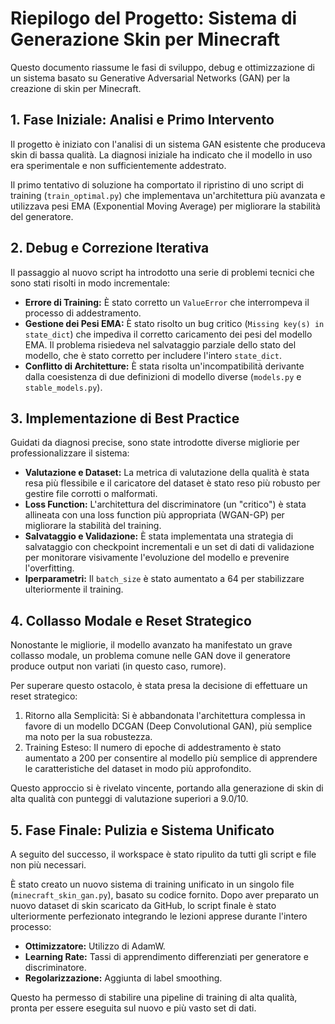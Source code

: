 # Riepilogo del Progetto: Sistema di Generazione Skin per Minecraft

Questo documento riassume le fasi di sviluppo, debug e ottimizzazione di un sistema basato su Generative Adversarial Networks (GAN) per la creazione di skin per Minecraft.

## 1. Fase Iniziale: Analisi e Primo Intervento

Il progetto è iniziato con l'analisi di un sistema GAN esistente che produceva skin di bassa qualità. La diagnosi iniziale ha indicato che il modello in uso era sperimentale e non sufficientemente addestrato.

Il primo tentativo di soluzione ha comportato il ripristino di uno script di training (`train_optimal.py`) che implementava un'architettura più avanzata e utilizzava pesi EMA (Exponential Moving Average) per migliorare la stabilità del generatore.

## 2. Debug e Correzione Iterativa

Il passaggio al nuovo script ha introdotto una serie di problemi tecnici che sono stati risolti in modo incrementale:

- **Errore di Training:** È stato corretto un `ValueError` che interrompeva il processo di addestramento.
- **Gestione dei Pesi EMA:** È stato risolto un bug critico (`Missing key(s) in state_dict`) che impediva il corretto caricamento dei pesi del modello EMA. Il problema risiedeva nel salvataggio parziale dello stato del modello, che è stato corretto per includere l'intero `state_dict`.
- **Conflitto di Architetture:** È stata risolta un'incompatibilità derivante dalla coesistenza di due definizioni di modello diverse (`models.py` e `stable_models.py`).

## 3. Implementazione di Best Practice

Guidati da diagnosi precise, sono state introdotte diverse migliorie per professionalizzare il sistema:

- **Valutazione e Dataset:** La metrica di valutazione della qualità è stata resa più flessibile e il caricatore del dataset è stato reso più robusto per gestire file corrotti o malformati.
- **Loss Function:** L'architettura del discriminatore (un "critico") è stata allineata con una loss function più appropriata (WGAN-GP) per migliorare la stabilità del training.
- **Salvataggio e Validazione:** È stata implementata una strategia di salvataggio con checkpoint incrementali e un set di dati di validazione per monitorare visivamente l'evoluzione del modello e prevenire l'overfitting.
- **Iperparametri:** Il `batch_size` è stato aumentato a 64 per stabilizzare ulteriormente il training.

## 4. Collasso Modale e Reset Strategico

Nonostante le migliorie, il modello avanzato ha manifestato un grave collasso modale, un problema comune nelle GAN dove il generatore produce output non variati (in questo caso, rumore).

Per superare questo ostacolo, è stata presa la decisione di effettuare un reset strategico:

1.  Ritorno alla Semplicità: Si è abbandonata l'architettura complessa in favore di un modello DCGAN (Deep Convolutional GAN), più semplice ma noto per la sua robustezza.
2.  Training Esteso: Il numero di epoche di addestramento è stato aumentato a 200 per consentire al modello più semplice di apprendere le caratteristiche del dataset in modo più approfondito.

Questo approccio si è rivelato vincente, portando alla generazione di skin di alta qualità con punteggi di valutazione superiori a 9.0/10.

## 5. Fase Finale: Pulizia e Sistema Unificato

A seguito del successo, il workspace è stato ripulito da tutti gli script e file non più necessari.

È stato creato un nuovo sistema di training unificato in un singolo file (`minecraft_skin_gan.py`), basato su codice fornito. Dopo aver preparato un nuovo dataset di skin scaricato da GitHub, lo script finale è stato ulteriormente perfezionato integrando le lezioni apprese durante l'intero processo:

- **Ottimizzatore:** Utilizzo di AdamW.
- **Learning Rate:** Tassi di apprendimento differenziati per generatore e discriminatore.
- **Regolarizzazione:** Aggiunta di label smoothing.

Questo ha permesso di stabilire una pipeline di training di alta qualità, pronta per essere eseguita sul nuovo e più vasto set di dati. 